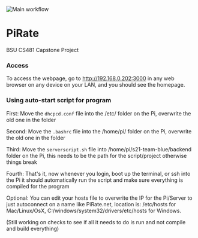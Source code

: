![Main workflow](https://github.com/cs481-ekh/s21-team-blue/workflows/Build/badge.svg)


# PiRate
BSU CS481 Capstone Project


### Access
To access the webpage, go to http://192.168.0.202:3000 in any web browser on any device on your LAN, and you should see the homepage.


### Using auto-start script for program

First: Move the `dhcpcd.conf` file into the /etc/ folder on the Pi, overwrite the old one in the folder

Second: Move the `.bashrc` file into the /home/pi/ folder on the Pi, overwrite the old one in the folder

Third: Move the `serverscript.sh` file into /home/pi/s21-team-blue/backend folder on the Pi, this needs to be the path for the script/project otherwise things break

Fourth: That's it, now whenever you login, boot up the terminal, or ssh into the Pi it should automatically run the script and make sure everything is compiled for the program

Optional: You can edit your hosts file to overwrite the IP for the Pi/Server to just autoconnect on a name like PiRate.net, location is: /etc/hosts for Mac/Linux/OsX, C:/windows/system32/drivers/etc/hosts for Windows.

(Still working on checks to see if all it needs to do is run and not compile and build everything)
